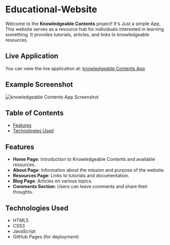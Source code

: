 # Educational-Website
Welcome to the **Knowledgeable Contents** project! It's Just a simple App, This website serves as a resource hub for individuals interested in learning something. It provides tutorials, articles, and links to knowledgeable resources.

## Live Application

You can view the live application at: [knowledgeable Contents App](https://samuelson777.github.io/Educational-Website)

## Example Screenshot
![knowledgeable Contents App Screenshot](https://github.com/user-attachments/assets/8e7e7c40-9f2f-4bd9-82de-c90f4b2ffea0)

## Table of Contents

- [Features](#features)
- [Technologies Used](#technologies-used)

## Features

- **Home Page**: Introduction to Knowledgeable Contents and available resources.
- **About Page**: Information about the mission and purpose of the website.
- **Resources Page**: Links to tutorials and documentation.
- **Blog Page**: Articles on various topics.
- **Comments Section**: Users can leave comments and share their thoughts.

## Technologies Used

- HTML5
- CSS3
- JavaScript
- GitHub Pages (for deployment)

